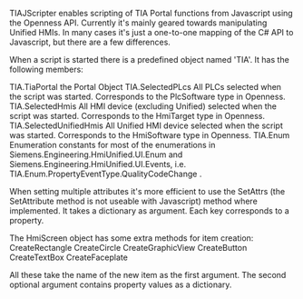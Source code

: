 TIAJScripter enables scripting of TIA Portal functions from Javascript using the Openness API.
Currently it's mainly geared towards manipulating Unified HMIs.
In many cases it's just a one-to-one mapping of the C# API to Javascript, but there are a few differences.

When a script is started there is a predefined object named 'TIA'. It has the following members:

TIA.TiaPortal       the Portal Object
TIA.SelectedPLcs    All PLCs selected when the script was started. Corresponds to the PlcSoftware type in Openness.
TIA.SelectedHmis    All HMI device (excluding Unified) selected when the script was started. Corresponds to the HmiTarget type in Openness.
TIA.SelectedUnifiedHmis    All Unified HMI device selected when the script was started. Corresponds to the HmiSoftware type in Openness.
TIA.Enum            Enumeration constants for most of the enumerations in Siemens.Engineering.HmiUnified.UI.Enum and Siemens.Engineering.HmiUnified.UI.Events, i.e. TIA.Enum.PropertyEventType.QualityCodeChange .

When setting multiple attributes it's more efficient to use the SetAttrs (the SetAttribute method is not useable with Javascript) method where implemented.
It takes a dictionary as argument. Each key corresponds to a property.

The HmiScreen object has some extra methods for item creation:
CreateRectangle
CreateCircle
CreateGraphicView
CreateButton
CreateTextBox
CreateFaceplate

All these take the name of the new item as the first argument. The second optional argument contains property values as a dictionary.
